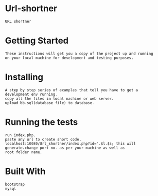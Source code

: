 # Url-shortner

	URL shortner

# Getting Started
	These instructions will get you a copy of the project up and running on your local machine for development and testing purposes.

# Installing
	A step by step series of examples that tell you have to get a development env running.
	copy all the files in local machine or web server.
	upload bb.sql(database file) to database.
	
# Running the tests
	run index.php.
	paste any url to create short code.
	localhost:10080/Url_shortner/index.php?id=".$l.$s; this will generate.change port no. as per your machine as well as 
	root folder name.
	
# Built With
	bootstrap 
	mysql
	

